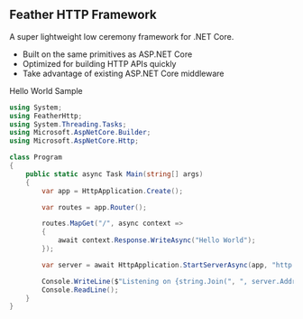 ## Feather HTTP Framework

A super lightweight low ceremony framework for .NET Core.

- Built on the same primitives as ASP.NET Core
- Optimized for building HTTP APIs quickly
- Take advantage of existing ASP.NET Core middleware


Hello World Sample

```C#
using System;
using FeatherHttp;
using System.Threading.Tasks;
using Microsoft.AspNetCore.Builder;
using Microsoft.AspNetCore.Http;

class Program
{
    public static async Task Main(string[] args)
    {
        var app = HttpApplication.Create();

        var routes = app.Router();

        routes.MapGet("/", async context =>
        {
            await context.Response.WriteAsync("Hello World");
        });

        var server = await HttpApplication.StartServerAsync(app, "http://localhost:3000");

        Console.WriteLine($"Listening on {string.Join(", ", server.Addresses)}");
        Console.ReadLine();
    }
}
```